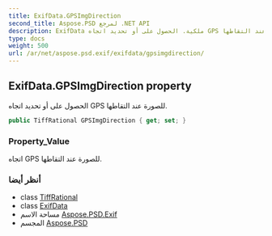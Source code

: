 ```yaml
---
title: ExifData.GPSImgDirection
second_title: Aspose.PSD لمرجع .NET API
description: ExifData ملكية. الحصول على أو تحديد اتجاه GPS للصورة عند التقاطها.
type: docs
weight: 500
url: /ar/net/aspose.psd.exif/exifdata/gpsimgdirection/
---
```

## ExifData.GPSImgDirection property

الحصول على أو تحديد اتجاه GPS للصورة عند التقاطها.

```csharp
public TiffRational GPSImgDirection { get; set; }
```

### Property_Value

اتجاه GPS للصورة عند التقاطها.

### أنظر أيضا

* class [TiffRational](../../../aspose.psd.fileformats.tiff/tiffrational/)
* class [ExifData](../)
* مساحة الاسم [Aspose.PSD.Exif](../../exifdata/)
* المجسم [Aspose.PSD](../../../)


